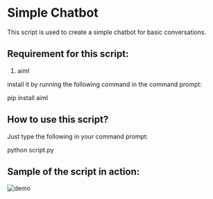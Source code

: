 # Simple Chatbot

This script is used to create a simple chatbot for basic conversations.

## Requirement for this script:

1. aiml

install it by running the following command in the command prompt:

pip install aiml

## How to use this script?

Just type the following in your command prompt:

python script.py

## Sample of the script in action:

![demo](https://user-images.githubusercontent.com/56690856/98097850-930cc900-1eb3-11eb-8fa4-c6118a802531.png)